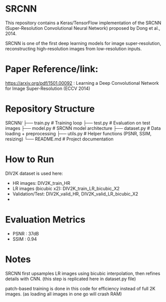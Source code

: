 # SRCNN

This repository contains a Keras/TensorFlow implementation of the SRCNN (Super-Resolution Convolutional Neural Network) proposed by Dong et al., 2014.

SRCNN is one of the first deep learning models for image super-resolution, reconstructing high-resolution images from low-resolution inputs.

# Paper Reference/link:

https://arxiv.org/pdf/1501.00092 : Learning a Deep Convolutional Network for Image Super-Resolution (ECCV 2014)

# Repository Structure

SRCNN/
├── train.py        # Training loop
├── test.py         # Evaluation on test images
├── model.py        # SRCNN model architecture
├── dataset.py      # Data loading + preprocessing
├── utils.py        # Helper functions (PSNR, SSIM, resizing)
└── README.md       # Project documentation

# How to Run

DIV2K dataset is used here:

- HR images: DIV2K_train_HR
- LR images (bicubic x2): DIV2K_train_LR_bicubic_X2
- Validation/Test: DIV2K_valid_HR, DIV2K_valid_LR_bicubic_X2
- 
# Evaluation Metrics

- PSNR : 37dB
- SSIM : 0.94
# Notes

SRCNN first upsamples LR images using bicubic interpolation, then refines details with CNN. (this step is replicated here in dataset.py file)

patch-based training is done in this code for efficiency instead of full 2K images. (as loading all images in one go will crash RAM)


